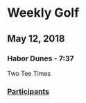 # Weekly Golf  
## May 12, 2018  
### Habor Dunes - 7:37
Two Tee Times  




### [Participants](https://github.com/eesparty/WeeklyGolf/projects/1)
